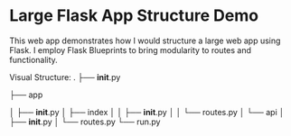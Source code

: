 # Large Flask App Structure Demo
This web app demonstrates how I would structure a large web app using Flask.
I employ Flask Blueprints to bring modularity to routes and functionality.

Visual Structure:
.
├── __init__.py

├── app

│   ├── __init__.py
│   ├── index
│   │   ├── __init__.py
│   │   └── routes.py
│   └── api
│       ├── __init__.py
│       └── routes.py
└── run.py
